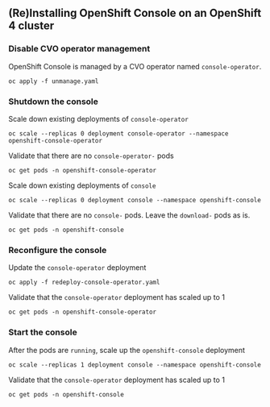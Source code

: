 ## (Re)Installing OpenShift Console on an OpenShift 4 cluster


### Disable CVO operator management

OpenShift Console is managed by a CVO operator named `console-operator`.

```
oc apply -f unmanage.yaml
```

### Shutdown the console


Scale down existing deployments of `console-operator`

```
oc scale --replicas 0 deployment console-operator --namespace openshift-console-operator
```

Validate that there are no `console-operator-` pods
```
oc get pods -n openshift-console-operator
```

Scale down existing deployments of `console`

```
oc scale --replicas 0 deployment console --namespace openshift-console
```

Validate that there are no `console-` pods. Leave the `download-` pods as is.

```
oc get pods -n openshift-console
```

### Reconfigure the console


Update the `console-operator` deployment

```
oc apply -f redeploy-console-operator.yaml
```

Validate that the `console-operator` deployment has scaled up to 1

```
oc get pods -n openshift-console-operator
```

### Start the console

After the pods are `running`, scale up the `openshift-console` deployment

```
oc scale --replicas 1 deployment console --namespace openshift-console
```

Validate that the `console-operator` deployment has scaled up to 1
```
oc get pods -n openshift-console
```

